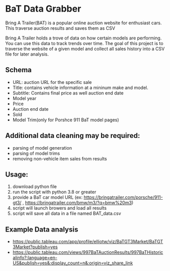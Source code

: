 # BaT Data Grabber
Bring A Trailer(BAT) is a popular online auction website for enthusiast cars. This traverse auction results and saves them as CSV

Bring A Trailer holds a trove of data on how certain models are performing. You can use this data to track trends over time. The goal of this project is to traverse the website of a given model and collect all sales history into a CSV file for later analysis.


## Schema
- URL: auction URL for the specific sale
- Title: contains vehicle information at a mininum make and model.
- Subtitle: Contains final price as well auction end date
- Model year
- Price
- Auction end date
- Sold
- Model Trim(only for Porshce 911 BaT model pages)

## Additional data cleaning may be required:
- parsing of model generation
- parsing of model trims
- removing non-vehicle item sales from results

## Usage:
1. download python file
1. run the script with python 3.8 or greater
1. provide a BaT car model URL (ex: https://bringatrailer.com/porsche/911-gt3/ , https://bringatrailer.com/bmw/m3/?q=bmw%20m3)
1. script will launch browers and load all results
1. script will save all data in a file named BAT_data.csv




## Example Data analysis
- https://public.tableau.com/app/profile/elliotw/viz/BaTGT3Market/BaTGT3Market?publish=yes
- https://public.tableau.com/views/997BaTAuctionResults/997BaTHistoricalinfo?:language=en-US&publish=yes&:display_count=n&:origin=viz_share_link
